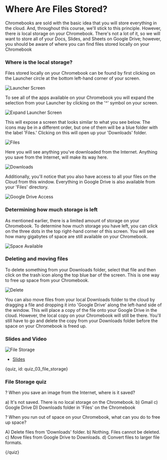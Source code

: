 # Where Are Files Stored?

Chromebooks are sold with the basic idea that you will store everything in the cloud. And, throughout this course, we'll stick to this principle. However, there _is_ local storage on your Chromebook. There's not a lot of it, so we will want to store all of your Docs, Slides, and Sheets on Google Drive; however, you should be aware of where you can find files stored locally on your Chromebook

### Where is the local storage?

Files stored locally on your Chromebook can be found by first clicking on the Launcher circle at the bottom left-hand corner of your screen. 

![Launcher Screen](images/03_file_storage/03_gettingstarted_file_storage-2.png)

To see all of the apps available on your Chromebook you will expand the selection from your Launcher by clicking on the '^' symbol on your screen. 

![Expand Launcher Screen](images/03_file_storage/03_gettingstarted_file_storage-3.png)

This will expose a screen that looks similar to what you see below. The icons may be in a different order, but one of them will be a blue folder with the label 'Files.' Clicking on this will open up your 'Downloads' folder. 

![Files](images/03_file_storage/03_gettingstarted_file_storage-4.png)

Here you will see anything you've downloaded from the Internet. Anything you save from the Internet, will make its way here.

![Downloads](images/03_file_storage/03_gettingstarted_file_storage-5.png)

Additionally, you'll notice that you also have access to all your files on the Cloud from this window. Everything in Google Drive is also available from your 'Files' directory. 

![Google Drive Access](images/03_file_storage/03_gettingstarted_file_storage-6.png)

### Determining how much storage is left

As mentioned earlier, there is a limited amount of storage on your Chromebook. To determine how much storage you have left, you can click on the three dots in the top right-hand corner of this screen. You will see how many gigabytes of space are still available on your Chromebook. 

![Space Available](images/03_file_storage/03_gettingstarted_file_storage-7.png)

### Deleting and moving files

To delete something from your Downloads folder, select that file and then click on the trash icon along the top blue bar of the screen. This is one way to free up space from your Chromebook.

![Delete](images/03_file_storage/03_gettingstarted_file_storage-8.png)

You can also move files from your local Downloads folder to the cloud by dragging a file and dropping it into 'Google Drive' along the left-hand side of the window. This will place a copy of the file onto your Google Drive in the cloud. However, the local copy on your Chromebook will still be there. You'll still have to go and delete the copy from your Downloads folder before the space on your Chromebook is freed up.

### Slides and Video

![File Storage](https://www.youtube.com/watch?v=qreYBbdske8)

* [Slides](https://docs.google.com/presentation/d/1k9e4UEhxg63DWSFkV71u1ewQQe-4DopdXAMG35O0hkc/edit?usp=sharing)


{quiz, id: quiz_03_file_storage}

### File Storage quiz

? When you save an image from the Internet, where is it saved?

a) It's not saved. There is no local storage on the Chromebook.
b) Gmail
c) Google Drive
D) Downloads folder in 'Files' on the Chromebook

? When you run out of space on your Chromebook, what can you do to free up space?

A) Delete files from 'Downloads' folder.
b) Nothing. Files cannot be deleted.
c) Move files from Google Drive to Downloads.
d) Convert files to larger file formats.

{/quiz}

